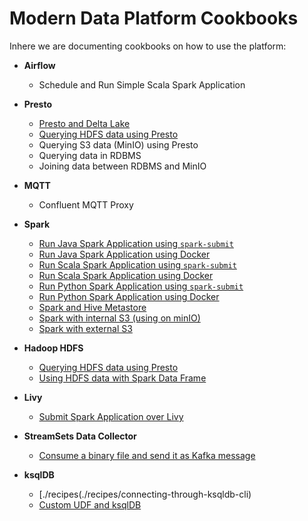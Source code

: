 # Modern Data Platform Cookbooks

Inhere we are documenting cookbooks on how to use the platform:

 * **Airflow**
   * Schedule and Run Simple Scala Spark Application

 * **Presto**
   * [Presto and Delta Lake](./recipes/delta-lake-and-presto/)
   * [Querying HDFS data using Presto](./recipes/querying-hdfs-with-presto/)
   * Querying S3 data (MinIO) using Presto
   * Querying data in RDBMS
   * Joining data between RDBMS and MinIO

 * **MQTT**
   * Confluent MQTT Proxy 

 * **Spark**
   * [Run Java Spark Application using `spark-submit`](./recipes/run-spark-simple-app-java-submit)
   * [Run Java Spark Application using Docker](./recipes/run-spark-simple-app-java-docker)
   * [Run Scala Spark Application using `spark-submit`](./recipes/run-spark-simple-app-scala-submit)
   * [Run Scala Spark Application using Docker](./recipes/run-spark-simple-app-scala-docker)
   * [Run Python Spark Application using `spark-submit`](./recipes/run-spark-simple-app-python-submit)
   * [Run Python Spark Application using Docker](./recipes/run-spark-simple-app-python-docker)   
   * [Spark and Hive Metastore](./recipes/spark-and-hive-metastore/)
   * [Spark with internal S3 (using on minIO)](./recipes/spark-with-internal-s3)
   * [Spark with external S3](./recipes/spark-with-extern-s3)

 * **Hadoop HDFS**
   * [Querying HDFS data using Presto](./recipes/querying-hdfs-with-presto/)
   * [Using HDFS data with Spark Data Frame](./recipes/using-hdfs-with-spark/)
 
 * **Livy**
   * [Submit Spark Application over Livy](./recipes/run-spark-simple-app-scala-livy)

 * **StreamSets Data Collector**
   * [Consume a binary file and send it as Kafka message](./recipes/streamsets-binary-file-to-kafka) 

 * **ksqlDB**
   * [./recipes(./recipes/connecting-through-ksqldb-cli)    
   * [Custom UDF and ksqlDB](./recipes/custom-udf-and-ksqldb)    